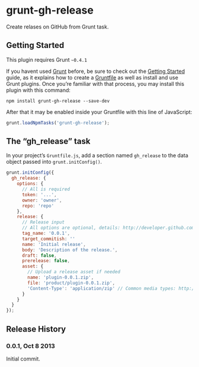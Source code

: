 # grunt-gh-release

Create relases on GitHub from Grunt task.

## Getting Started
This plugin requires Grunt `~0.4.1`

If you havent used [Grunt](http://gruntjs.com/) before, be sure to check out the [Getting Started](http://gruntjs.com/getting-started) guide, as it explains how to create a [Gruntfile](http://gruntjs.com/sample-gruntfile) as well as install and use Grunt plugins. Once you’re familiar with that process, you may install this plugin with this command:

```shell
npm install grunt-gh-release --save-dev
```

After that it may be enabled inside your Gruntfile with this line of JavaScript:

```js
grunt.loadNpmTasks('grunt-gh-release');
```

## The “gh_release” task

In your project’s `Gruntfile.js`, add a section named `gh_release` to the data object passed into `grunt.initConfig()`.

```js
grunt.initConfig({
  gh_release: {
    options: {
      // All is required
      token: '...',
      owner: 'owner',
      repo: 'repo'
    },
    release: {
      // Release input
      // All options are optional, details: http://developer.github.com/v3/repos/releases/#input-1
      tag_name: '0.0.1',
      target_commitish: ''
      name: 'Initial release',
      body: 'Description of the release.',
      draft: false,
      prerelease: false,
      asset: {
        // Upload a release asset if needed
        name: 'plugin-0.0.1.zip',
        file: 'product/plugin-0.0.1.zip',
        'Content-Type': 'application/zip' // Common media types: http://en.wikipedia.org/wiki/Internet_media_type#List_of_common_media_types
      }
    }
  }
});
```

## Release History
### 0.0.1, Oct 8 2013
Initial commit.
